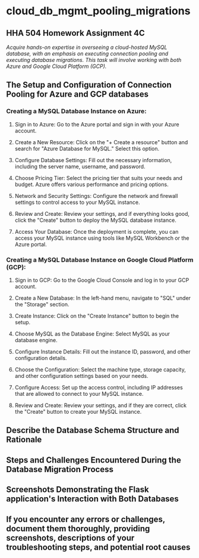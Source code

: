 # cloud_db_mgmt_pooling_migrations
## **HHA 504 Homework Assignment 4C** 

*Acquire hands-on expertise in overseeing a cloud-hosted MySQL database, with an emphasis on executing connection pooling and executing database migrations. This task will involve working with both Azure and Google Cloud Platform (GCP).* 

## **The Setup and Configuration of Connection Pooling for Azure and GCP databases**

### **Creating a MySQL Database Instance on Azure:**

1. Sign in to Azure: Go to the Azure portal and sign in with your Azure account.

2. Create a New Resource: Click on the "+ Create a resource" button and search for "Azure Database for MySQL." Select this option.

3. Configure Database Settings: Fill out the necessary information, including the server name, username, and password.

4. Choose Pricing Tier: Select the pricing tier that suits your needs and budget. Azure offers various performance and pricing options.

5. Network and Security Settings: Configure the network and firewall settings to control access to your MySQL instance.

6. Review and Create: Review your settings, and if everything looks good, click the "Create" button to deploy the MySQL database instance.

7. Access Your Database: Once the deployment is complete, you can access your MySQL instance using tools like MySQL Workbench or the Azure portal.

### **Creating a MySQL Database Instance on Google Cloud Platform (GCP):**

1. Sign in to GCP: Go to the Google Cloud Console and log in to your GCP account.

2. Create a New Database: In the left-hand menu, navigate to "SQL" under the "Storage" section.

3. Create Instance: Click on the "Create Instance" button to begin the setup.

4. Choose MySQL as the Database Engine: Select MySQL as your database engine.

5. Configure Instance Details: Fill out the instance ID, password, and other configuration details.

6. Choose the Configuration: Select the machine type, storage capacity, and other configuration settings based on your needs.

7. Configure Access: Set up the access control, including IP addresses that are allowed to connect to your MySQL instance.

8. Review and Create: Review your settings, and if they are correct, click the "Create" button to create your MySQL instance.

## **Describe the Database Schema Structure and Rationale**

## **Steps and Challenges Encountered During the Database Migration Process**

## **Screenshots Demonstrating the Flask application's Interaction with Both Databases**

## **If you encounter any errors or challenges, document them thoroughly, providing screenshots, descriptions of your troubleshooting steps, and potential root causes**